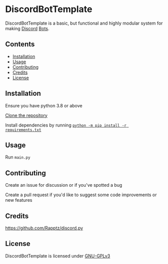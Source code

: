 # DiscordBotTemplate
DiscordBotTemplate is a basic, but functional and highly modular system for making [Discord](https://www.discord.com) [Bots](https://discord.com/developers/docs/intro#bots-and-apps).

## Contents
  - [Installation](/readme.md#installation)
  - [Usage](/readme.md#usage)
  - [Contributing](/readme.md#contributing)
  - [Credits](/readme.md#credits)
  - [License](/readme.md#license)

## Installation
Ensure you have python 3.8 or above

[Clone the repository](https://docs.github.com/en/repositories/creating-and-managing-repositories/cloning-a-repository)

Install dependencies by running [`python -m pip install -r requirements.txt`](https://stackoverflow.com/a/39537053/16886796)
## Usage
Run `main.py`
## Contributing
Create an issue for discussion or if you've spotted a bug

Create a pull request if you'd like to suggest some code improvements or new features
## Credits
https://github.com/Rapptz/discord.py
## License
DiscordBotTemplate is licensed under [GNU-GPLv3](/LICENSE)
